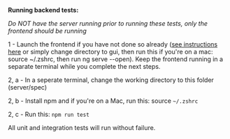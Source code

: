**Running backend tests:**

*Do NOT have the server running prior to running these tests, only the frontend should be running*

1 - Launch the frontend if you have not done so already ([see instructions here](https://github.ncsu.edu/aeraposo/510_FINAL_PROJECT/blob/main/tests-acceptance/CONFIGURE.md) or simply change directory to gui, then run this if you're on a mac: source ~/.zshrc, then run ng serve --open). Keep the frontend running in a separate terminal while you complete the next steps.

2, a - In a seperate terminal, change the working directory to this folder (server/spec)

2, b - Install npm and if you're on a Mac, run this: source `~/.zshrc`

2, c - Run this: `npm run test`

All unit and integration tests will run without failure.
